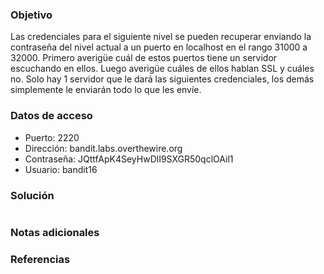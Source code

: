 ### Objetivo
Las credenciales para el siguiente nivel se pueden recuperar enviando la contraseña del nivel actual a un puerto en localhost en el rango 31000 a 32000. Primero averigüe cuál de estos puertos tiene un servidor escuchando en ellos. Luego averigüe cuáles de ellos hablan SSL y cuáles no. Solo hay 1 servidor que le dará las siguientes credenciales, los demás simplemente le enviarán todo lo que les envíe.
### Datos de acceso
- Puerto: 2220
- Dirección: bandit.labs.overthewire.org
- Contraseña: JQttfApK4SeyHwDlI9SXGR50qclOAil1
- Usuario: bandit16
### Solución

```bash

```

### Notas adicionales


### Referencias
